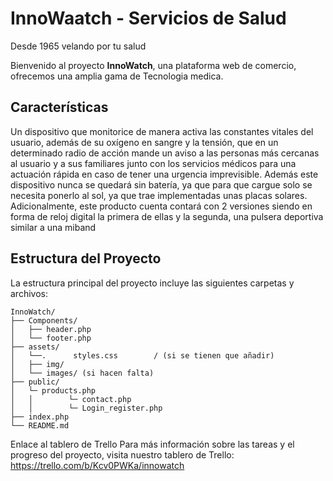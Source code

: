 # InnoWaatch - Servicios de Salud 
Desde 1965 velando por tu salud

Bienvenido al proyecto **InnoWatch**, una plataforma web de comercio, ofrecemos una amplia gama de Tecnologia medica.

## Características
 Un dispositivo que monitorice de manera activa las constantes vitales del usuario, además de su oxígeno en sangre y la tensión, que en un determinado radio de acción mande un aviso a las personas más cercanas al usuario y a sus familiares junto con los servicios médicos para una actuación rápida en caso de tener una urgencia imprevisible. Además este dispositivo nunca se quedará sin batería, ya que para que cargue solo se necesita ponerlo al sol, ya que trae implementadas unas placas solares. Adicionalmente, este producto cuenta contará con 2 versiones siendo en forma de reloj digital la primera de ellas y la segunda, una pulsera deportiva similar a una miband
  
## Estructura del Proyecto

La estructura principal del proyecto incluye las siguientes carpetas y archivos:
    
    
```plaintext
InnoWatch/
├── Components/        
│   ├── header.php            
│   └── footer.php
├── assets/
│   └──.      styles.css        / (si se tienen que añadir)
│   ├── img/
│   └── images/ (si hacen falta)
├── public/
│   └─ products.php
│   │        └─ contact.php
│   │        └─ Login_register.php
├── index.php
└── README.md
```
Enlace al tablero de Trello
Para más información sobre las tareas y el progreso del proyecto, visita nuestro tablero de Trello: https://trello.com/b/Kcv0PWKa/innowatch

